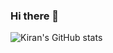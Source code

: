 ### Hi there 👋
![Kiran's GitHub stats](https://github-readme-stats.vercel.app/api?username=KiranKrishna004&show_icons=true&theme=radical&count_private=true)
<!--
**KiranKrishna004/KiranKrishna004** is a ✨ _special_ ✨ repository because its `README.md` (this file) appears on your GitHub profile.

Here are some ideas to get you started:

- 🔭 I’m currently working on ...
- 🌱 I’m currently learning ...
- 👯 I’m looking to collaborate on ...
- 🤔 I’m looking for help with ...
- 💬 Ask me about ...
- 📫 How to reach me: ...
- 😄 Pronouns: ...
- ⚡ Fun fact: ...
-->
